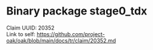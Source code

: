# Binary package stage0_tdx

Claim UUID: 20352\
Link to self:
https://github.com/project-oak/oak/blob/main/docs/tr/claim/20352.md
